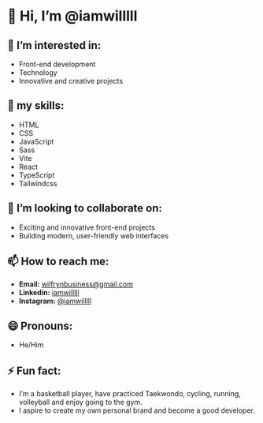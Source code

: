 # 👋 Hi, I’m @iamwilllll

## 👀 I’m interested in:
- Front-end development
- Technology
- Innovative and creative projects

## 🌱 my skills:
- HTML
- CSS
- JavaScript
- Sass
- Vite
- React
- TypeScript
- Tailwindcss

## 💞️ I’m looking to collaborate on:
- Exciting and innovative front-end projects
- Building modern, user-friendly web interfaces

## 📫 How to reach me:
- **Email:** [wilfrynbusiness@gmail.com](mailto:wilfrynbusiness@gmail.com)
- **Linkedin:** [iamwilllll](https://www.linkedin.com/in/iamwilllll/?originalSubdomain=do)
- **Instagram:** [@iamwilllll](https://www.instagram.com/iam_willlll/)


## 😄 Pronouns:
- He/Him

## ⚡ Fun fact:
- I’m a basketball player, have practiced Taekwondo, cycling, running, volleyball and enjoy going to the gym.
- I aspire to create my own personal brand and become a good developer.

